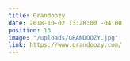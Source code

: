 ```yaml
---
title: Grandoozy
date: 2018-10-02 13:28:00 -04:00
position: 13
image: "/uploads/GRANDOOZY.jpg"
link: https://www.grandoozy.com/
---
```


